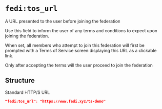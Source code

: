 # `fedi:tos_url`

A URL presented to the user before joining the federation

Use this field to inform the user of any terms and conditions to expect upon joining the federation.

When set, all members who attempt to join this federation will first be prompted with a Terms of Service screen displaying this URL as a clickable link.

Only after accepting the terms will the user proceed to join the federation

## Structure

Standard HTTP/S URL

```json
"fedi:tos_url": "https://www.fedi.xyz/ts-demo"
```
